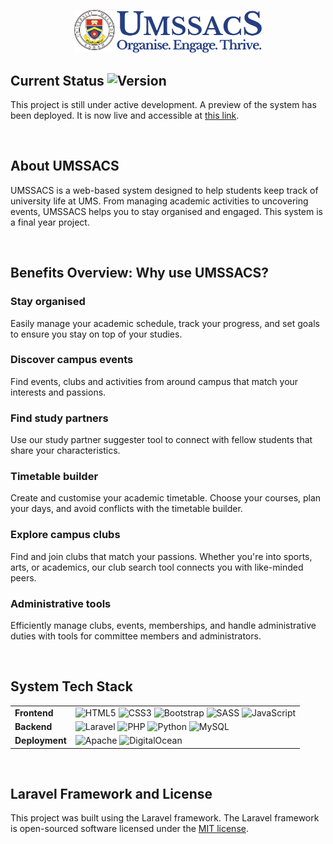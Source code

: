 <p align="center"><a href="#" target="_blank"><img src="https://github.com/ccy7701/UMSSAC_SYSTEM/blob/main/public/images/UMSSACS_LOGO_FINAL.png" width="300" alt="UMSSACS Logo"></a></p>

## Current Status ![Version](https://img.shields.io/badge/version-0.7.0.6--alpha-blue)

This project is still under active development. A preview of the system has been deployed. It is now live and accessible at [this link](https://umssacs.my).

<br>

## About UMSSACS

UMSSACS is a web-based system designed to help students keep track of university life at UMS. From managing academic activities to uncovering events, UMSSACS helps you to stay organised and engaged. This system is a final year project.

<br>

## Benefits Overview: Why use UMSSACS?

### Stay organised

Easily manage your academic schedule, track your progress, and set goals to ensure you stay on top of your studies.

### Discover campus events

Find events, clubs and activities from around campus that match your interests and passions.

### Find study partners

Use our study partner suggester tool to connect with fellow students that share your characteristics.

### Timetable builder

Create and customise your academic timetable. Choose your courses, plan your days, and avoid conflicts with the timetable builder.

### Explore campus clubs

Find and join clubs that match your passions. Whether you're into sports, arts, or academics, our club search tool connects you with like-minded peers.

### Administrative tools

Efficiently manage clubs, events, memberships, and handle administrative duties with tools for committee members and administrators.

<br>

## System Tech Stack

<table>
    <tr>
        <td>
            <b>Frontend</b>
        </td>
        <td>
            <img src="https://cdn.jsdelivr.net/gh/devicons/devicon/icons/html5/html5-original.svg" alt="HTML5" width="50" height="50"/>
            <img src="https://cdn.jsdelivr.net/gh/devicons/devicon/icons/css3/css3-original.svg" alt="CSS3" width="50" height="50"/>
            <img src="https://cdn.jsdelivr.net/gh/devicons/devicon/icons/bootstrap/bootstrap-original.svg" alt="Bootstrap" width="50" height="50"/>
            <img src="https://cdn.jsdelivr.net/gh/devicons/devicon/icons/sass/sass-original.svg" alt="SASS" width="50" height="50"/>
            <img src="https://cdn.jsdelivr.net/gh/devicons/devicon/icons/javascript/javascript-original.svg" alt="JavaScript" width="50" height="50"/>
        </td>
    </tr>
    <tr>
        <td>
            <b>Backend</b>
        </td>
        <td>
            <img src="https://cdn.jsdelivr.net/gh/devicons/devicon/icons/laravel/laravel-original.svg" alt="Laravel" width="50" height="50"/>
            <img src="https://cdn.jsdelivr.net/gh/devicons/devicon/icons/php/php-original.svg" alt="PHP" width="50" height="50"/>
            <img src="https://cdn.jsdelivr.net/gh/devicons/devicon/icons/python/python-original.svg" alt="Python" width="50" height="50"/>
            <img src="https://cdn.jsdelivr.net/gh/devicons/devicon/icons/mysql/mysql-original-wordmark.svg" alt="MySQL" width="50" height="50"/>
        </td>
    </tr>
    <tr>
        <td>
            <b>Deployment</b>
        </td>
        <td>
            <img src="https://cdn.jsdelivr.net/gh/devicons/devicon/icons/apache/apache-original-wordmark.svg" alt="Apache" width="50" height="50"/>
            <img src="https://cdn.jsdelivr.net/gh/devicons/devicon/icons/digitalocean/digitalocean-original.svg" alt="DigitalOcean" width="50" height="50"/>
        </td>
    </tr>
</table>

<br>

## Laravel Framework and License

This project was built using the Laravel framework. The Laravel framework is open-sourced software licensed under the [MIT license](https://opensource.org/licenses/MIT).
